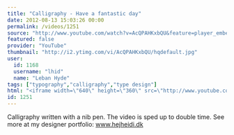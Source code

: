 ```yaml
---
title: "Calligraphy - Have a fantastic day"
date: 2012-08-13 15:03:26 00:00
permalink: /videos/1251
source: "http://www.youtube.com/watch?v=AcQPAHKxbQU&feature=player_embedded"
featured: false
provider: "YouTube"
thumbnail: "http://i2.ytimg.com/vi/AcQPAHKxbQU/hqdefault.jpg"
user:
  id: 1168
  username: "lhid"
  name: "Leban Hyde"
tags: ["typography","calligraphy","type design"]
html: "<iframe width=\"640\" height=\"360\" src=\"http://www.youtube.com/embed/AcQPAHKxbQU?wmode=transparent&fs=1&feature=oembed\" frameborder=\"0\" allowfullscreen></iframe>"
id: 1251
---
```


Calligraphy written with a nib pen. The video is sped up to double time.
See more at my designer portfolio: www.hejheidi.dk